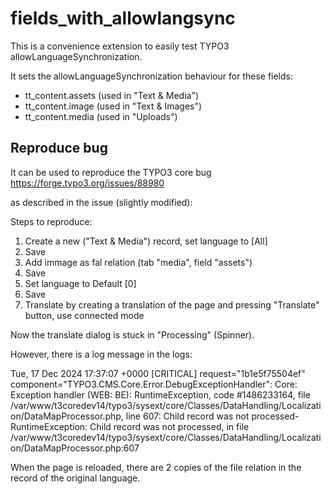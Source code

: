 # fields_with_allowlangsync

This is a convenience extension to easily test TYPO3 allowLanguageSynchronization.

It sets the allowLanguageSynchronization behaviour for these fields:

* tt_content.assets (used in "Text & Media")
* tt_content.image (used in "Text & Images")
* tt_content.media (used in "Uploads")

## Reproduce bug

It can be used to reproduce the TYPO3 core bug https://forge.typo3.org/issues/88980

as described in the issue (slightly modified):

Steps to reproduce:
1. Create a new ("Text & Media") record, set language to [All]
2. Save
3. Add immage as fal relation (tab "media", field "assets")
4. Save
5. Set language to Default [0]
6. Save
7. Translate by creating a translation of the page and pressing "Translate" button, use connected mode

Now the translate dialog is stuck in "Processing" (Spinner).

However, there is a log message in the logs:

Tue, 17 Dec 2024 17:37:07 +0000 [CRITICAL] request="1b1e5f75504ef" component="TYPO3.CMS.Core.Error.DebugExceptionHandler":
Core: Exception handler (WEB: BE): RuntimeException, code #1486233164,
file /var/www/t3coredev14/typo3/sysext/core/Classes/DataHandling/Localization/DataMapProcessor.php,
line 607:
Child record was not processed- RuntimeException:
Child record was not processed, in file /var/www/t3coredev14/typo3/sysext/core/Classes/DataHandling/Localization/DataMapProcessor.php:607

When the page is reloaded, there are 2 copies of the file relation in the record
of the original language.
